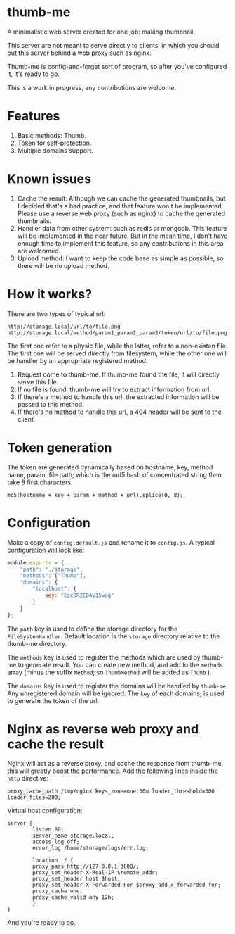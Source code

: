 thumb-me
========

A minimalistic web server created for one job: making thumbnail.

This server are not meant to serve directly to clients, in which you should put this server
behind a web proxy such as nginx.

Thumb-me is config-and-forget sort of program, so after you've configured it, it's ready to go.

This is a work in progress, any contributions are welcome.

Features
========

1. Basic methods: Thumb.
2. Token for self-protection.
3. Multiple domains support.

Known issues
============

1. Cache the result: Although we can cache the generated thumbnails, but I decided that's a bad practice,
and that feature won't be implemented. Please use a reverse web proxy (such as nginx) to cache the
generated thumbnails.
2. Handler data from other system: such as redis or mongodb. This feature will be implemented in the near
future. But in the mean time, I don't have enough time to implement this feature, so any contributions in
this area are welcomed.
3. Upload method: I want to keep the code base as simple as possible, so there will be no upload method.

How it works?
=============

There are two types of typical url:

```
http://storage.local/url/to/file.png
http://storage.local/method/param1_param2_param3/token/url/to/file.png
```

The first one refer to a physic file, while the latter, refer to a non-existen file. The first one will be served
directly from filesystem, while the other one will be handler by an appropriate registered method.

1. Request come to thumb-me. If thumb-me found the file, it will directly serve this file.
2. If no file is found, thumb-me will try to extract information from url.
3. If there's a method to handle this url, the extracted information will be passed to this method.
4. If there's no method to handle this url, a 404 header will be sent to the client.

Token generation
================

The token are generated dynamically based on hostname, key, method name, param, file path; which is the md5 hash of
concentrated string then take 8 first characters:

```
md5(hostname + key + param + method + url).splice(0, 8);
```

Configuration
=============

Make a copy of ```config.default.js``` and rename it to ```config.js```. A typical configuration will look like:

```javascript
module.exports = {
    "path": "./storage",
    "methods": ["Thumb"],
    "domains": {
        "localhost": {
            key: "EzcOR2ED4y15wqg"
        }
    }
};
```

The ```path``` key is used to define the storage directory for the ```FileSystemHandler```. Default location is the
```storage``` directory relative to the thumb-me directory.

The ```methods``` key is used to register the methods which are used by thumb-me to generate result. You can create
new method, and add to the ```methods``` array (minus the suffix ```Method```; so ```ThumbMethod``` will be added as
```Thumb``` ).

The ```domains``` key is used to register the domains will be handled by ```thumb-me```. Any unregistered domain will
be ignored. The ```key``` of each domains, is used to generate the token of the url.

Nginx as reverse web proxy and cache the result
===============================================

Nginx will act as a reverse proxy, and cache the response from thumb-me, this will greatly boost the performance.
Add the following lines inside the ```http``` directive:

```
proxy_cache_path /tmp/nginx keys_zone=one:30m loader_threshold=300 loader_files=200;
```

Virtual host configuration:

```
server {
        listen 80;
        server_name storage.local;
        access_log off;
        error_log /home/storage/logs/err.log;

        location  / {
		proxy_pass http://127.0.0.1:3000/;
		proxy_set_header X-Real-IP $remote_addr;
		proxy_set_header host $host;
		proxy_set_header X-Forwarded-For $proxy_add_x_forwarded_for;
		proxy_cache one;
		proxy_cache_valid any 12h;
        }
}
```

And you're ready to go.